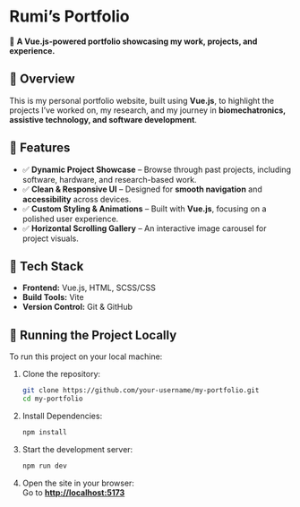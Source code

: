# **Rumi’s Portfolio**  

🚀 **A Vue.js-powered portfolio showcasing my work, projects, and experience.**  

## **🔹 Overview**  
This is my personal portfolio website, built using **Vue.js**, to highlight the projects I’ve worked on, my research, and my journey in **biomechatronics, assistive technology, and software development**.  

## **🔹 Features**  
- ✅ **Dynamic Project Showcase** – Browse through past projects, including software, hardware, and research-based work.  
- ✅ **Clean & Responsive UI** – Designed for **smooth navigation** and **accessibility** across devices.  
- ✅ **Custom Styling & Animations** – Built with **Vue.js**, focusing on a polished user experience.  
- ✅ **Horizontal Scrolling Gallery** – An interactive image carousel for project visuals.  

## **🔹 Tech Stack**  
- **Frontend:** Vue.js, HTML, SCSS/CSS  
- **Build Tools:** Vite  
- **Version Control:** Git & GitHub  

## **🔹 Running the Project Locally**  
To run this project on your local machine:  

1. Clone the repository:  
   ```sh
   git clone https://github.com/your-username/my-portfolio.git
   cd my-portfolio
2. Install Dependencies:  
   ```sh
   npm install
3. Start the development server:  
   ```sh
   npm run dev
4. Open the site in your browser:  
   Go to **[http://localhost:5173](http://localhost:5173/)**

